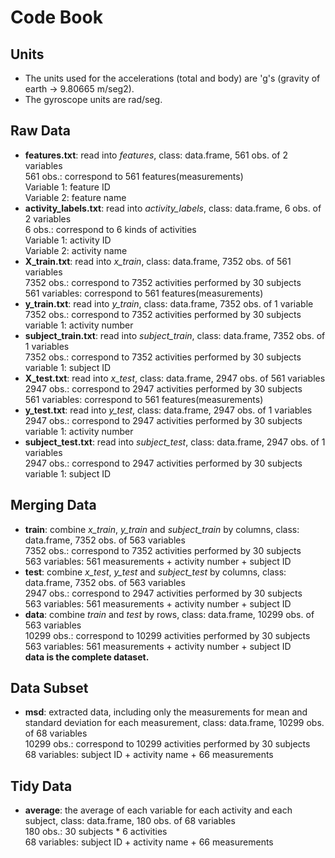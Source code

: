 # Code Book

## Units
- The units used for the accelerations (total and body) are 'g's (gravity of earth -> 9.80665 m/seg2).
- The gyroscope units are rad/seg.

## Raw Data
- **features.txt**: read into *features*, class: data.frame, 561 obs. of 2 variables  
    561 obs.: correspond to 561 features(measurements)  
    Variable 1: feature ID  
    Variable 2: feature name  
- **activity_labels.txt**: read into *activity_labels*, class: data.frame, 6 obs. of 2 variables  
    6 obs.: correspond to 6 kinds of activities  
    Variable 1: activity ID  
    Variable 2: activity name  
- **X_train.txt**: read into *x_train*, class: data.frame, 7352 obs. of 561 variables  
    7352 obs.: correspond to 7352 activities performed by 30 subjects  
    561 variables: correspond to 561 features(measurements)  
- **y_train.txt**: read into *y_train*, class: data.frame, 7352 obs. of 1 variable  
    7352 obs.: correspond to 7352 activities performed by 30 subjects  
    variable 1: activity number  
- **subject_train.txt**:  read into *subject_train*, class: data.frame, 7352 obs. of 1 variables  
    7352 obs.: correspond to 7352 activities performed by 30 subjects  
    variable 1: subject ID  
- **X_test.txt**: read into *x_test*, class: data.frame, 2947 obs. of 561 variables  
    2947 obs.: correspond to 2947 activities performed by 30 subjects  
    561 variables: correspond to 561 features(measurements)  
- **y_test.txt**: read into *y_test*, class: data.frame, 2947 obs. of 1 variables  
    2947 obs.: correspond to 2947 activities performed by 30 subjects  
    variable 1: activity number  
- **subject_test.txt**:  read into *subject_test*, class: data.frame, 2947 obs. of 1 variables  
    2947 obs.: correspond to 2947 activities performed by 30 subjects  
    variable 1: subject ID  

## Merging Data
- **train**: combine *x_train*, *y_train* and *subject_train* by columns, class: data.frame, 7352 obs. of 563 variables  
    7352 obs.: correspond to 7352 activities performed by 30 subjects  
    563 variables: 561 measurements + activity number + subject ID  
- **test**: combine *x_test*, *y_test* and *subject_test* by columns, class: data.frame, 7352 obs. of 563 variables  
    2947 obs.: correspond to 2947 activities performed by 30 subjects  
    563 variables: 561 measurements + activity number + subject ID  
- **data**: combine *train* and *test* by rows, class: data.frame, 10299 obs. of 563 variables  
    10299 obs.: correspond to 10299 activities performed by 30 subjects  
    563 variables: 561 measurements + activity number + subject ID  
    **data is the complete dataset.**  

## Data Subset
- **msd**: extracted data, including only the measurements for mean and standard deviation for each measurement, class: data.frame, 10299 obs. of 68 variables  
    10299 obs.: correspond to 10299 activities performed by 30 subjects  
    68 variables: subject ID + activity name + 66 measurements  

## Tidy Data
- **average**: the average of each variable for each activity and each subject, class: data.frame, 180 obs. of 68 variables  
    180 obs.: 30 subjects * 6 activities  
    68 variables: subject ID + activity name + 66 measurements

